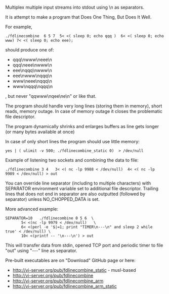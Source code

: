 Multiplex multiple input streams into stdout using \n as separators.

It is attempt to make a program that Does One Thing, But Does It Well.

For example,

    ./fdlinecombine  6 5 7  5< <( sleep 0; echo qqq )  6< <( sleep 0; echo www) 7< <( sleep 0; echo eee);

should produce one of:

* qqq\nwww\neee\n
* qqq\neee\nwww\n
* eee\nqqq\nwww\n
* eee\nwww\nqqq\n
* www\neee\nqqq\n
* www\nqqq\nqqq\n

, but never "qqwww\nqee\ne\n" or like that.

The program should handle very long lines (storing them in memory), short reads, memory outage. In case of memory outage it closes the problematic file descriptor.

The program dynamically shrinks and enlarges buffers as line gets longer (or many bytes available at once)

In case of only short lines the program should use little memory:

    yes | ( ulimit -v 500; ./fdlinecombine_static 0)  > /dev/null

Example of listening two sockets and combining the data to file:

    ./fdlinecombine 3 4   3< <( nc -lp 9988 < /dev/null)  4< <( nc -lp 9989 < /dev/null) > out

You can override line separator (including to multiple characters) with SEPARATOR environment variable set to additional file descriptor.
Trailing lines that does not end in separator are also outputted (followed by separator) unless NO_CHOPPED_DATA is set.

More advanced example:

    SEPARATOR=10   ./fdlinecombine 0 5 6  \
           5< <(nc -lp 9979 < /dev/null)   \
           6< <(perl -e '$|=1; print "TIMER\n---\n" and sleep 2 while true' < /dev/null) \
           10< <(printf -- '\n---\n') > out 

This will transfer data from stdin, opened TCP port and periodic timer to file "out" using "---" line as separator.


Pre-built executables are on "Download" GitHub page or here:

* http://vi-server.org/pub/fdlinecombine_static  - musl-based
* http://vi-server.org/pub/fdlinecombine
* http://vi-server.org/pub/fdlinecombine_arm 
* http://vi-server.org/pub/fdlinecombine_arm_static 
